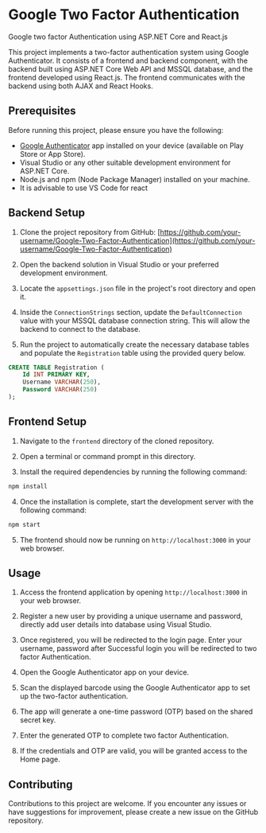 # Google Two Factor Authentication
Google two factor Authentication using ASP.NET Core and React.js

This project implements a two-factor authentication system using Google Authenticator. It consists of a frontend and backend component, with the backend built using ASP.NET Core Web API and MSSQL database, and the frontend developed using React.js. The frontend communicates with the backend using both AJAX and React Hooks.

## Prerequisites

Before running this project, please ensure you have the following:

- [Google Authenticator](https://play.google.com/store/apps/details?id=com.google.android.apps.authenticator2) app installed on your device (available on Play Store or App Store).
- Visual Studio or any other suitable development environment for ASP.NET Core.
- Node.js and npm (Node Package Manager) installed on your machine.
- It is advisable to use VS Code for react

## Backend Setup

1. Clone the project repository from GitHub: [https://github.com/your-username/Google-Two-Factor-Authentication](https://github.com/your-username/Google-Two-Factor-Authentication)

2. Open the backend solution in Visual Studio or your preferred development environment.

3. Locate the `appsettings.json` file in the project's root directory and open it.

4. Inside the `ConnectionStrings` section, update the `DefaultConnection` value with your MSSQL database connection string. This will allow the backend to connect to the database.

5. Run the project to automatically create the necessary database tables and populate the `Registration` table using the provided query below.

```sql
CREATE TABLE Registration (
    Id INT PRIMARY KEY,
    Username VARCHAR(250),
    Password VARCHAR(250)
);
```

## Frontend Setup

1. Navigate to the `frontend` directory of the cloned repository.

2. Open a terminal or command prompt in this directory.

3. Install the required dependencies by running the following command:

```bash
npm install
```

4. Once the installation is complete, start the development server with the following command:

```bash
npm start
```

5. The frontend should now be running on `http://localhost:3000` in your web browser.

## Usage

1. Access the frontend application by opening `http://localhost:3000` in your web browser.

2. Register a new user by providing a unique username and password, directly add user details into database using Visual Studio.

3. Once registered, you will be redirected to the login page. Enter your username, password after Successful login you will be redirected to two factor Authentication.

4. Open the Google Authenticator app on your device.

5. Scan the displayed barcode using the Google Authenticator app to set up the two-factor authentication.

6. The app will generate a one-time password (OTP) based on the shared secret key.

7. Enter the generated OTP to complete two factor Authentication.

8. If the credentials and OTP are valid, you will be granted access to the Home page.

## Contributing

Contributions to this project are welcome. If you encounter any issues or have suggestions for improvement, please create a new issue on the GitHub repository.
